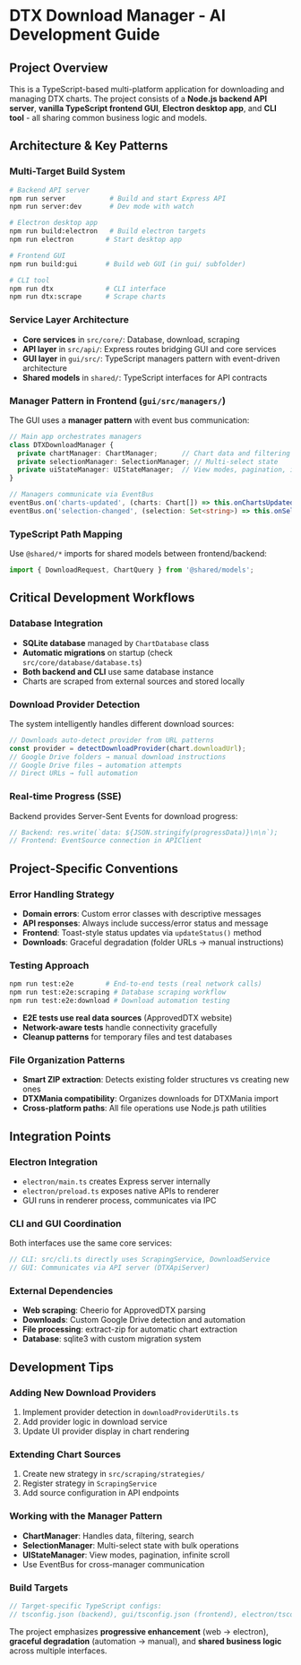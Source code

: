 # DTX Download Manager - AI Development Guide

## Project Overview
This is a TypeScript-based multi-platform application for downloading and managing DTX charts. The project consists of a **Node.js backend API server**, **vanilla TypeScript frontend GUI**, **Electron desktop app**, and **CLI tool** - all sharing common business logic and models.

## Architecture & Key Patterns

### Multi-Target Build System
```bash
# Backend API server
npm run server           # Build and start Express API
npm run server:dev       # Dev mode with watch

# Electron desktop app
npm run build:electron   # Build electron targets
npm run electron        # Start desktop app

# Frontend GUI 
npm run build:gui       # Build web GUI (in gui/ subfolder)

# CLI tool
npm run dtx             # CLI interface
npm run dtx:scrape      # Scrape charts
```

### Service Layer Architecture
- **Core services** in `src/core/`: Database, download, scraping
- **API layer** in `src/api/`: Express routes bridging GUI and core services  
- **GUI layer** in `gui/src/`: TypeScript managers pattern with event-driven architecture
- **Shared models** in `shared/`: TypeScript interfaces for API contracts

### Manager Pattern in Frontend (`gui/src/managers/`)
The GUI uses a **manager pattern** with event bus communication:
```typescript
// Main app orchestrates managers
class DTXDownloadManager {
  private chartManager: ChartManager;      // Chart data and filtering
  private selectionManager: SelectionManager; // Multi-select state
  private uiStateManager: UIStateManager;  // View modes, pagination, infinite scroll
}

// Managers communicate via EventBus
eventBus.on('charts-updated', (charts: Chart[]) => this.onChartsUpdated(charts));
eventBus.on('selection-changed', (selection: Set<string>) => this.onSelectionChanged(selection));
```

### TypeScript Path Mapping
Use `@shared/*` imports for shared models between frontend/backend:
```typescript
import { DownloadRequest, ChartQuery } from '@shared/models';
```

## Critical Development Workflows

### Database Integration
- **SQLite database** managed by `ChartDatabase` class
- **Automatic migrations** on startup (check `src/core/database/database.ts`)
- **Both backend and CLI** use same database instance
- Charts are scraped from external sources and stored locally

### Download Provider Detection
The system intelligently handles different download sources:
```typescript
// Downloads auto-detect provider from URL patterns
const provider = detectDownloadProvider(chart.downloadUrl);
// Google Drive folders → manual download instructions
// Google Drive files → automation attempts  
// Direct URLs → full automation
```

### Real-time Progress (SSE)
Backend provides Server-Sent Events for download progress:
```typescript
// Backend: res.write(`data: ${JSON.stringify(progressData)}\n\n`);
// Frontend: EventSource connection in APIClient
```

## Project-Specific Conventions

### Error Handling Strategy
- **Domain errors**: Custom error classes with descriptive messages
- **API responses**: Always include success/error status and message
- **Frontend**: Toast-style status updates via `updateStatus()` method
- **Downloads**: Graceful degradation (folder URLs → manual instructions)

### Testing Approach
```bash
npm run test:e2e        # End-to-end tests (real network calls)
npm run test:e2e:scraping # Database scraping workflow
npm run test:e2e:download # Download automation testing
```
- **E2E tests use real data sources** (ApprovedDTX website)
- **Network-aware tests** handle connectivity gracefully
- **Cleanup patterns** for temporary files and test databases

### File Organization Patterns
- **Smart ZIP extraction**: Detects existing folder structures vs creating new ones
- **DTXMania compatibility**: Organizes downloads for DTXMania import
- **Cross-platform paths**: All file operations use Node.js path utilities

## Integration Points

### Electron Integration
- `electron/main.ts` creates Express server internally
- `electron/preload.ts` exposes native APIs to renderer
- GUI runs in renderer process, communicates via IPC

### CLI and GUI Coordination
Both interfaces use the same core services:
```typescript
// CLI: src/cli.ts directly uses ScrapingService, DownloadService
// GUI: Communicates via API server (DTXApiServer)
```

### External Dependencies
- **Web scraping**: Cheerio for ApprovedDTX parsing
- **Downloads**: Custom Google Drive detection and automation
- **File processing**: extract-zip for automatic chart extraction
- **Database**: sqlite3 with custom migration system

## Development Tips

### Adding New Download Providers
1. Implement provider detection in `downloadProviderUtils.ts`
2. Add provider logic in download service
3. Update UI provider display in chart rendering

### Extending Chart Sources
1. Create new strategy in `src/scraping/strategies/`
2. Register strategy in `ScrapingService`
3. Add source configuration in API endpoints

### Working with the Manager Pattern
- **ChartManager**: Handles data, filtering, search
- **SelectionManager**: Multi-select state with bulk operations
- **UIStateManager**: View modes, pagination, infinite scroll
- Use EventBus for cross-manager communication

### Build Targets
```typescript
// Target-specific TypeScript configs:
// tsconfig.json (backend), gui/tsconfig.json (frontend), electron/tsconfig.json (electron)
```

The project emphasizes **progressive enhancement** (web → electron), **graceful degradation** (automation → manual), and **shared business logic** across multiple interfaces.
